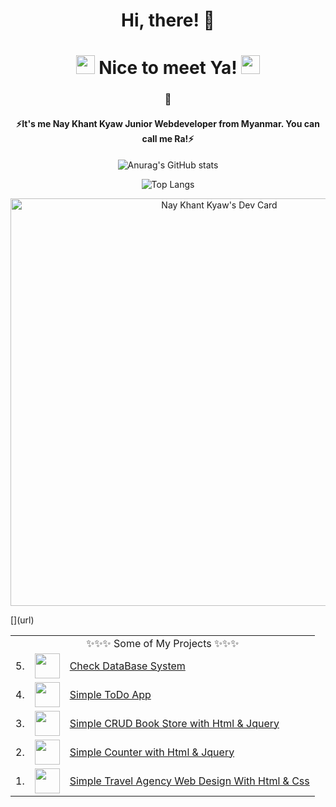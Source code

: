 <h1 align="center">Hi, there! 👋</h1>
<h1 align="center"><img src="https://cultofthepartyparrot.com/parrots/hd/christmasparrot.gif" width="30" height="30"/> Nice to meet Ya! <img src="https://cultofthepartyparrot.com/parrots/hd/christmasparrot.gif" width="30" height="30"/> </h1>

<h3 align="center">🌱</h3>
<h4 align="center">⚡It's me Nay Khant Kyaw Junior Webdeveloper from Myanmar. You can call me Ra!⚡</h4>

<div align="center">
  
  ![Anurag's GitHub stats](https://github-readme-stats.vercel.app/api?username=naykhantkyaw-coding&show_icons=true&theme=github_dark)

   ![Top Langs](https://github-readme-stats.vercel.app/api/top-langs/?username=naykhantkyaw-coding&theme=github_dark)
   
 <a href="https://app.daily.dev/naykhantkyaw"><img src="https://api.daily.dev/devcards/v2/0qQ64q8N5XzNB0TzekWEn.png?r=3o5&type=wide" width="652" alt="Nay Khant Kyaw's Dev Card"/></a>
 
</div>
<table align="center">
  <tr>
    <td colspan="3" align="center">✨✨✨ Some of My Projects ✨✨✨</td>
  </tr>
  <tr>
    <td>5.</td>
    <td><img src="https://cdn-icons-png.flaticon.com/512/9850/9850812.png" width=40></td>
    <td><a target="_blank" href="https://helpful-dasik-5cb47b.netlify.app">Check DataBase System</a></td>[](url)
    </tr>
  <tr>
    <td>4.</td>
        <td><img src="https://cdn-icons-png.flaticon.com/512/5807/5807705.png" width=40></td>
        <td><a target="_blank" href="https://helpful-dasik-5cb47b.netlify.app">Simple ToDo App</a></td>
   </tr>
    <td>3.</td>
        <td><img src="https://cdn-icons-png.flaticon.com/512/3532/3532091.png" width=40></td>
        <td><a target="_blank" href="https://moonlit-pie-990c5f.netlify.app">Simple CRUD Book Store with Html & Jquery</a></td>
   </tr>
    <td>2.</td>
        <td><img src="https://cdn-icons-png.flaticon.com/512/6357/6357834.png" width=40></td>
        <td><a target="_blank" href="https://courageous-bavarois-84eb03.netlify.app">Simple Counter with Html & Jquery</a></td>
   </tr>
  <td>1.</td>
        <td><img src="https://www.pngplay.com/wp-content/uploads/6/Beach-Coconut-Tree-Vector-Transparent-Free-PNG.png" width=40></td>
        <td><a target="_blank" href="https://travel-testing.netlify.app">Simple Travel Agency Web Design With Html & Css</a></td>
   </tr>
  
  </table>
 


<!--
**Rasunon-Soare/Rasunon-Soare** is a ✨ _special_ ✨ repository because its `README.md` (this file) appears on your GitHub profile.

Here are some ideas to get you started:

- 🔭 I’m currently working on ...
- 🌱 I’m currently learning ...
- 👯 I’m looking to collaborate on ...
- 🤔 I’m looking for help with ...
- 💬 Ask me about ...
- 📫 How to reach me: ...
- 😄 Pronouns: ...
- ⚡ Fun fact: ...
-->
